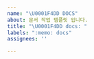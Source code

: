```yaml
---
name: "\U0001F4DD DOCS"
about: 문서 작업 템플릿 입니다.
title: "\U0001F4DD docs: "
labels: ":memo: docs"
assignees: ''

---
```



